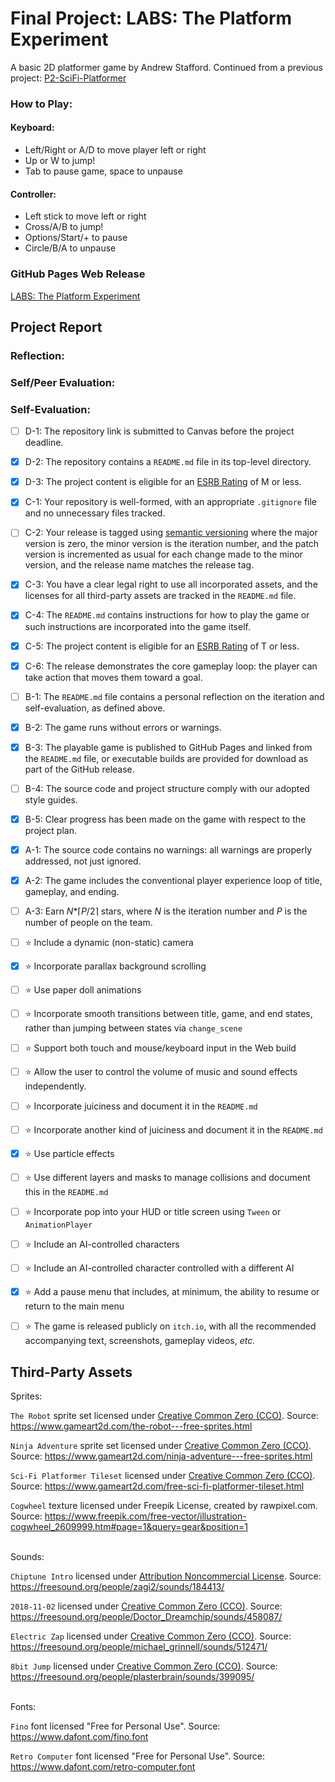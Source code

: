 # Final Project: LABS: The Platform Experiment
A basic 2D platformer game by Andrew Stafford.
Continued from a previous project: [P2-SciFi-Platformer](https://github.com/bsu-cs315/P2-SciFi-Platformer)

### How to Play:
#### Keyboard:
- Left/Right or A/D to move player left or right
- Up or W to jump!
- Tab to pause game, space to unpause
#### Controller:
- Left stick to move left or right
- Cross/A/B to jump!
- Options/Start/+ to pause
- Circle/B/A to unpause

### GitHub Pages Web Release
[LABS: The Platform Experiment](https://bsu-cs315.github.io/FP-LABS/)

## Project Report
### Reflection:

### Self/Peer Evaluation:

### Self-Evaluation:
- [ ] D-1: The repository link is submitted to Canvas before the project deadline.
- [x] D-2: The repository contains a <code>README.md</code> file in its top-level directory.
- [x] D-3: The project content is eligible for an <a href="https://www.esrb.org/ratings-guide/">ESRB Rating</a> of M or less.
- [x] C-1: Your repository is well-formed, with an appropriate <code>.gitignore</code> file and no unnecessary files tracked.
- [ ] C-2: Your release is tagged using <a href="https://semver.org/">semantic versioning</a> where the major version is zero, the minor version is the iteration number, and the patch version is incremented as usual for each change made to the minor version, and the release name matches the release tag.
- [x] C-3: You have a clear legal right to use all incorporated assets, and the licenses for all third-party assets are tracked in the <code>README.md</code> file.
- [x] C-4: The <code>README.md</code> contains instructions for how to play the game or such instructions are incorporated into the game itself.
- [x] C-5: The project content is eligible for an <a href="https://www.esrb.org/ratings-guide/">ESRB Rating</a> of T or less.
- [x] C-6: The release demonstrates the core gameplay loop: the player can take action that moves them toward a goal.
- [ ] B-1: The <code>README.md</code> file contains a personal reflection on the iteration and self-evaluation, as defined above.
- [x] B-2: The game runs without errors or warnings.
- [x] B-3: The playable game is published to GitHub Pages and linked from the <code>README.md</code> file, or executable builds are provided for download as part of the GitHub release.
- [ ] B-4: The source code and project structure comply with our adopted style guides.
- [x] B-5: Clear progress has been made on the game with respect to the project plan.
- [x] A-1: The source code contains no warnings: all warnings are properly addressed, not just ignored.
- [x] A-2: The game includes the conventional player experience loop of title, gameplay, and ending.
- [ ] A-3: Earn <em>N</em>*&lceil;<em>P</em>/2&rceil; stars, where <em>N</em> is the iteration number and <em>P</em> is the number of people on the team.
- [ ] ⭐ Include a dynamic (non-static) camera
- [x] ⭐ Incorporate parallax background scrolling
- [ ] ⭐ Use paper doll animations
- [ ] ⭐ Incorporate smooth transitions between title, game, and end states, rather than jumping between states via <code>change_scene</code>
- [ ] ⭐ Support both touch and mouse/keyboard input in the Web build
- [ ] ⭐ Allow the user to control the volume of music and sound effects independently.
- [ ] ⭐ Incorporate juiciness and document it in the <code>README.md</code>
- [ ] ⭐ Incorporate another kind of juiciness and document it in the <code>README.md</code>
- [x] ⭐ Use particle effects
- [ ] ⭐ Use different layers and masks to manage collisions and document this in the <code>README.md</code>
- [ ] ⭐ Incorporate pop into your HUD or title screen using <code>Tween</code> or <code>AnimationPlayer</code>
- [ ] ⭐ Include an AI-controlled characters
- [ ] ⭐ Include an AI-controlled character controlled with a different AI
- [x] ⭐ Add a pause menu that includes, at minimum, the ability to resume or return to the main menu
- [ ] ⭐ The game is released publicly on <code>itch.io</code>, with all the recommended accompanying text, screenshots, gameplay videos, <i>etc.</i>


## Third-Party Assets
Sprites:

`The Robot` sprite set licensed under [Creative Common Zero (CCO)](https://creativecommons.org/publicdomain/zero/1.0/). Source: https://www.gameart2d.com/the-robot---free-sprites.html

`Ninja Adventure` sprite set licensed under [Creative Common Zero (CCO)](https://creativecommons.org/publicdomain/zero/1.0/). Source: https://www.gameart2d.com/ninja-adventure---free-sprites.html

`Sci-Fi Platformer Tileset` licensed under [Creative Common Zero (CCO)](https://creativecommons.org/publicdomain/zero/1.0/). Source: https://www.gameart2d.com/free-sci-fi-platformer-tileset.html

`Cogwheel` texture licensed under Freepik License, created by rawpixel.com. Source: https://www.freepik.com/free-vector/illustration-cogwheel_2609999.htm#page=1&query=gear&position=1

<br>
Sounds:

`Chiptune Intro` licensed under [Attribution Noncommercial License](https://creativecommons.org/licenses/by-nc/3.0/). Source: https://freesound.org/people/zagi2/sounds/184413/

`2018-11-02` licensed under [Creative Common Zero (CCO)](https://creativecommons.org/publicdomain/zero/1.0/). Source: https://freesound.org/people/Doctor_Dreamchip/sounds/458087/

`Electric Zap` licensed under [Creative Common Zero (CCO)](https://creativecommons.org/publicdomain/zero/1.0/). Source: https://freesound.org/people/michael_grinnell/sounds/512471/

`8bit Jump` licensed under [Creative Common Zero (CCO)](https://creativecommons.org/publicdomain/zero/1.0/). Source: https://freesound.org/people/plasterbrain/sounds/399095/

<br>
Fonts:

`Fino` font licensed "Free for Personal Use". Source: https://www.dafont.com/fino.font

`Retro Computer` font licensed "Free for Personal Use". Source: https://www.dafont.com/retro-computer.font